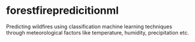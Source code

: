 # forestfirepredicitionml
Predicting wildfires using classification machine learning techniques through meteorological factors like temperature, humidity, precipitation etc.
